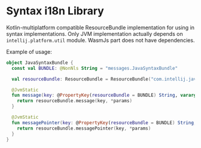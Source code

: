 # Syntax i18n Library

Kotlin-multiplatform compatible ResourceBundle implementation for using in syntax implementations.
Only JVM implementation actually depends on `intellij.platform.util` module.
WasmJs part does not have dependencies.
 
Example of usage:

```kotlin
object JavaSyntaxBundle {
  const val BUNDLE: @NonNls String = "messages.JavaSyntaxBundle"

  val resourceBundle: ResourceBundle = ResourceBundle("com.intellij.java.syntax.JavaSyntaxBundle", BUNDLE, this)

  @JvmStatic
  fun message(key: @PropertyKey(resourceBundle = BUNDLE) String, vararg params: Any): @Nls String {
    return resourceBundle.message(key, *params)
  }

  @JvmStatic
  fun messagePointer(key: @PropertyKey(resourceBundle = BUNDLE) String, vararg params: Any): () -> @Nls String {
    return resourceBundle.messagePointer(key, *params)
  }
}
```